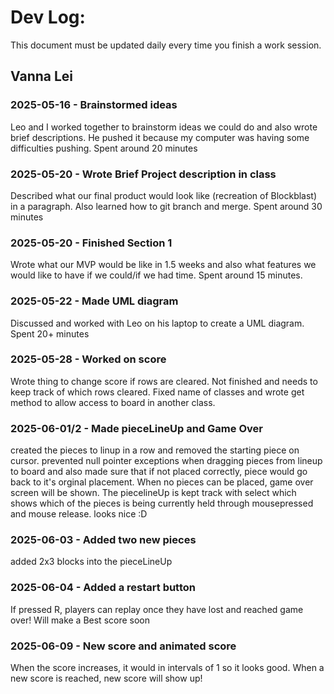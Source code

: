 # Dev Log:

This document must be updated daily every time you finish a work session.

## Vanna Lei

### 2025-05-16 - Brainstormed ideas
Leo and I worked together to brainstorm ideas we could do and also wrote brief descriptions. He pushed it because my computer was having some difficulties pushing. Spent around 20 minutes

### 2025-05-20 - Wrote Brief Project description in class
Described what our final product would look like (recreation of Blockblast) in a paragraph. Also learned how to git branch and merge. Spent around 30 minutes

### 2025-05-20 - Finished Section 1
Wrote what our MVP would be like in 1.5 weeks and also what features we would like to have if we could/if we had time. Spent around 15 minutes.

### 2025-05-22 - Made UML diagram
Discussed and worked with Leo on his laptop to create a UML diagram. Spent 20+ minutes

### 2025-05-28 - Worked on score
Wrote thing to change score if rows are cleared. Not finished and needs to keep track of which rows cleared.
Fixed name of classes and wrote get method to allow access to board in another class.

### 2025-06-01/2 - Made pieceLineUp and Game Over

created the pieces to linup in a row and removed the starting piece on cursor. prevented null pointer exceptions when dragging pieces from lineup to board and also made sure that if not placed correctly, piece would go back to it's orginal placement. When no pieces can be placed, game over screen will be shown. The piecelineUp is kept track with select which shows which of the pieces is being currently held through mousepressed and mouse release. looks nice :D

### 2025-06-03 - Added two new pieces
added 2x3 blocks into the pieceLineUp

### 2025-06-04 - Added a restart button

If pressed R, players can replay once they have lost and reached game over!  Will make a Best score soon

### 2025-06-09 - New score and animated score

When the score increases, it would in intervals of 1 so it looks good. When a new score is reached, new score will show up! 
